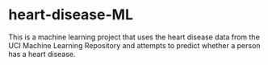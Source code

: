 # heart-disease-ML

This is a machine learning project that uses the heart disease data from the UCI Machine Learning Repository and attempts to predict
whether a person has a heart disease.
